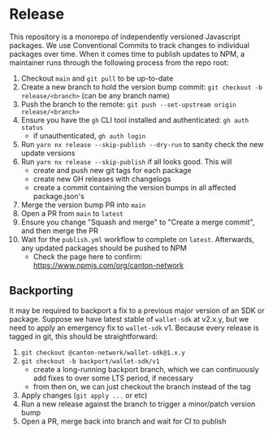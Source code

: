 # Release

This repository is a monorepo of independently versioned Javascript packages. We use Conventional Commits to track changes to individual packages over time. When it comes time to publish updates to NPM, a maintainer runs through the following process from the repo root:

1. Checkout `main` and `git pull` to be up-to-date
2. Create a new branch to hold the version bump commit: `git checkout -b release/<branch>` (can be any branch name)
3. Push the branch to the remote: `git push --set-upstream origin release/<branch>`
4. Ensure you have the `gh` CLI tool installed and authenticated: `gh auth status`
    - if unauthenticated, `gh auth login`
5. Run `yarn nx release --skip-publish --dry-run` to sanity check the new update versions
6. Run `yarn nx release --skip-publish` if all looks good. This will
    - create and push new git tags for each package
    - create new GH releases with changelogs
    - create a commit containing the version bumps in all affected package.json's
7. Merge the version bump PR into `main`
8. Open a PR from `main` to `latest`
9. Ensure you change "Squash and merge" to "Create a merge commit", and then merge the PR
10. Wait for the `publish.yml` workflow to complete on `latest`. Afterwards, any updated packages should be pushed to NPM
    - Check the page here to confirm: https://www.npmjs.com/org/canton-network

## Backporting

It may be required to backport a fix to a previous major version of an SDK or package. Suppose we have latest stable of `wallet-sdk` at v2.x.y, but we need to apply an emergency fix to `wallet-sdk` v1. Because every release is tagged in git, this should be straightforward:

1. `git checkout @canton-network/wallet-sdk@1.x.y`
2. `git checkout -b backport/wallet-sdk/v1`
    - create a long-running backport branch, which we can continuously add fixes to over some LTS period, if necessary
    - from then on, we can just checkout the branch instead of the tag
3. Apply changes (`git apply ...` or etc)
4. Run a new release against the branch to trigger a minor/patch version bump
5. Open a PR, merge back into branch and wait for CI to publish
